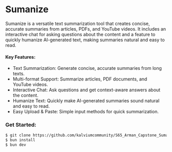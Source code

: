 # Sumanize

Sumanize is a versatile text summarization tool that creates concise, accurate summaries from articles, PDFs, and YouTube videos. It includes an interactive chat for asking questions about the content and a feature to quickly humanize AI-generated text, making summaries natural and easy to read.

#### Key Features:

- Text Summarization: Generate concise, accurate summaries from long texts.
- Multi-format Support: Summarize articles, PDF documents, and YouTube videos.
- Interactive Chat: Ask questions and get context-aware answers about the content.
- Humanize Text: Quickly make AI-generated summaries sound natural and easy to read.
- Easy Upload & Paste: Simple input methods for quick summarization.

### Get Started:

```bash
$ git clone https://github.com/kalviumcommunity/S65_Arman_Capstone_Sumanize.git   # Clone the project repo
$ bun install                                                                     # Install dependencies using Bun
$ bun dev                                                                         # Start the development server
```
